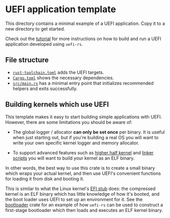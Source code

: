 # UEFI application template

This directory contains a minimal example of a UEFI application.
Copy it to a new directory to get started.

Check out the [tutorial] for more instructions on how to build and run a
UEFI application developed using `uefi-rs`.

## File structure

- [`rust-toolchain.toml`](rust-toolchain.toml) adds the UEFI targets.
- [`Cargo.toml`](./Cargo.toml) shows the necessary dependencies.
- [`src/main.rs`](./src/main.rs) has a minimal entry point that
  initializes recommended helpers and exits successfully.

## Building kernels which use UEFI

This template makes it easy to start building simple applications with UEFI.
However, there are some limitations you should be aware of:

- The global logger / allocator **can only be set once** per binary.
  It is useful when just starting out, but if you're building a real OS you will
  want to write your own specific kernel logger and memory allocator.

- To support advanced features such as [higher half kernel] and [linker scripts]
  you will want to build your kernel as an ELF binary.

In other words, the best way to use this crate is to create a small binary which
wraps your actual kernel, and then use UEFI's convenient functions for loading
it from disk and booting it.

This is similar to what the Linux kernel's [EFI stub] does: the compressed kernel
is an ELF binary which has little knowledge of how it's booted, and the boot loader
uses UEFI to set up an environment for it. See the [bootloader] crate for an example
of how `uefi-rs` can be used to construct a first-stage bootloader which then
loads and executes an ELF kernel binary.

[higher half kernel]: https://wiki.osdev.org/Higher_Half_Kernel
[linker scripts]: https://sourceware.org/binutils/docs/ld/Scripts.html
[EFI stub]: https://www.kernel.org/doc/Documentation/efi-stub.txt
[bootloader]: https://github.com/rust-osdev/bootloader
[tutorial]: https://rust-osdev.github.io/uefi-rs/HEAD/tutorial/introduction.html

